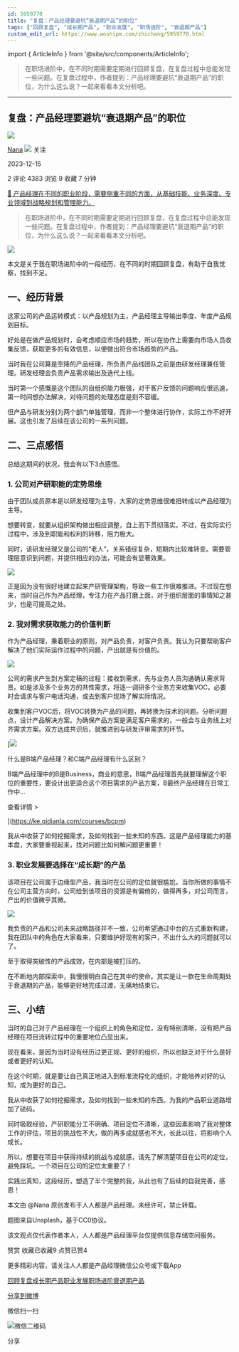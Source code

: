 ```yaml
---
id: 5959770
title: "复盘：产品经理要避坑“衰退期产品”的职位"
tags: ["回顾复盘", "成长期产品", "职业发展", "职场进阶", "衰退期产品"]
custom_edit_url: https://www.woshipm.com/zhichang/5959770.html
---
```

import { ArticleInfo } from '@site/src/components/ArticleInfo';

<ArticleInfo
    author="Nana"
    authorLink="https://www.woshipm.com/u/856418"
    published="2023-12-15"
    views={4383}
    comments={2}
    collects={9}
/>

> 在职场进阶中，在不同时期需要定期进行回顾复盘，在复盘过程中总能发现一些问题。在复盘过程中，作者提到：产品经理要避坑“衰退期产品”的职位，为什么这么说？一起来看看本文分析吧。

---

## 复盘：产品经理要避坑“衰退期产品”的职位

[![](https://static.woshipm.com/view/woshipm_api_def_20230131220106_9331.jpeg?imageView2/1/w/72/h/72/q/100)](https://www.woshipm.com/u/856418)

[Nana](https://www.woshipm.com/u/856418) ![](https://static.woshipm.com/tag/1121_1@2x.png) 关注

2023-12-15

2 评论 4383 浏览 9 收藏 7 分钟

[🔗 产品经理在不同的职业阶段，需要侧重不同的方面，从基础技能、业务深度、专业领域到战略规划和管理能力。](https://ke.qidianla.com/courses/90pm)

> 在职场进阶中，在不同时期需要定期进行回顾复盘，在复盘过程中总能发现一些问题。在复盘过程中，作者提到：产品经理要避坑“衰退期产品”的职位，为什么这么说？一起来看看本文分析吧。

![](https://image.woshipm.com/2023/04/14/8815fb8c-da8d-11ed-8c17-00163e0b5ff3.jpg)

本文是关于我在职场进阶中的一段经历，在不同的时期回顾复盘，有助于自我觉察，找到不足。

## 一、经历背景

这家公司的产品运转模式：以产品规划为主，产品经理主导输出季度、年度产品规划目标。

好处是在做产品规划时，会考虑顺应市场的趋势，所以在协作上需要向市场人员收集反馈，获取更多的有效信息，以便做出符合市场趋势的产品。

当时我在公司算是空降的产品经理，所负责产品线团队之前是由研发经理兼任管理。研发经理会负责产品需求输出及迭代上线。

当时第一个感慨是这个团队的自组织能力极强，对于客户反馈的问题响应很迅速，第一时间想办法解决，对待问题的处理态度是刻不容缓。

但产品与研发分别为两个部门单独管理，而非一个整体进行协作，实际工作不好开展。这也引发了后续在该公司的一系列问题。

## 二、三点感悟

总结这期间的状况，我会有以下3点感悟。

### 1\. 公司对产研职能的定势思维

由于团队成员原本是以研发经理为主导，大家的定势思维很难扭转成以产品经理为主导。

想要转变，就要从组织架构做出相应调整，自上而下贯彻落实。不过，在实际实行过程中，涉及到职能和权利的转移，阻力极大。

同时，该研发经理又是公司的“老人”，关系错综复杂，短期内比较难转变。需要管理层意识到问题，并提供相应的办法，可能会有显著效果。

![](https://image.woshipm.com/wp-files/2023/12/c3J7DhnQZcOvcNhQwfCf.png)

正是因为没有很好地建立起来产研管理架构，导致一些工作很难推进。不过现在想来，当时自己作为产品经理，专注力在产品打磨上面，对于组织层面的事情知之甚少，也是可提高之处。

### 2\. 我对需求获取能力的价值判断

作为产品经理，秉着职业的原则，对产品负责，对客户负责。我认为只要帮助客户解决了他们实际运作过程中的问题，产出就是有价值的。

![](https://image.woshipm.com/wp-files/2023/12/4pG1b4YUtuzb9E0U23pW.png)

公司的需求产生到方案定稿的过程：接收到需求，先与业务人员沟通确认需求背景。如是涉及多个业务方的共性需求，将逐一调研多个业务方来收集VOC，必要时会请求与客户电话沟通，或去到客户现场了解实际情况。

收集到客户VOC后，将VOC转换为产品的问题，再转换为技术的问题。分析问题点，设计产品解决方案。为确保产品方案是满足客户需求的，一般会与业务线上对齐需求方案。双方达成共识后，就推进到与研发评审需求的环节。

[![](https://image.woshipm.com/2023/07/27/6f50fd24-2c7f-11ee-875d-00163e0b5ff3.png)

什么是B端产品经理？和C端产品经理有什么区别？

B端产品经理中的B是Business，商业的意思，B端产品经理首先就要理解这个职位的重要性，要设计出更适合这个项目需求的产品方案，B最终产品经理在日常工作中...

查看详情 >

](https://ke.qidianla.com/courses/bcpm)

我从中收获了如何挖掘需求，及如何找到一些未知的东西。这是产品经理能力的基本盘，大家要重视起来，找对问题比如何解问题更重要！

### 3\. 职业发展要选择在“成长期”的产品

该项目在公司属于边缘型产品，我当时在公司的定位就很尴尬。当你所做的事情不在公司主营方向时，公司给到该项目的资源是有偏倚的，做得再多，对公司而言，产出的价值微乎其微。

![](https://image.woshipm.com/wp-files/2023/12/67sUoxstUU3i8m8ooupW.png)

我负责的产品和公司未来战略路径并不一致，公司希望通过中台的方式重新构建，我在团队中的角色在大家看来，只要维护好现有的客户，不出什么大的问题就可以了。

至于取得突破性的产品成效，在内部是被打压的。

在不断地内部探索中，我慢慢明白自己在其中的使命。其实是让一款在生命周期处于衰退期的产品，能够更好地完成过渡，无痛地结束它。

## 三、小结

当时的自己对于产品经理在一个组织上的角色和定位，没有特别清晰，没有把产品经理在项目流转过程中的重要地位凸显出来。

现在看来，是因为当时没有经历过更正规、更好的组织，所以也缺乏对于什么是好或者更好的认知。

在这个时期，就是要让自己真正地进入到标准流程化的组织，才能培养对好的认知，成为更好的自己。

我从中收获了如何挖掘需求，及如何找到一些未知的东西。为我的产品职业道路增加了砝码。

同时吸取经验，产研职能分工不明确、项目定位不清晰，这些因素影响了我对整体工作的评估，项目的挑战性不大，做的再多成就感也不大，长此以往，将影响个人成长。

所以，想要在项目中获得持续的挑战与成就感，请先了解清楚项目在公司的定位，避免踩坑。一个项目在公司的定位太重要了！

实践出真知，这段经历，塑造了半个完整的我，从此也有了后续的自我完善，感恩！

本文由 @Nana 原创发布于人人都是产品经理。未经许可，禁止转载。

题图来自Unsplash，基于CC0协议。

该文观点仅代表作者本人，人人都是产品经理平台仅提供信息存储空间服务。

赞赏 收藏已收藏9 点赞已赞4

更多精彩内容，请关注人人都是产品经理微信公众号或下载App

[回顾复盘](https://www.woshipm.com/tag/%e5%9b%9e%e9%a1%be%e5%a4%8d%e7%9b%98)[成长期产品](https://www.woshipm.com/tag/%e6%88%90%e9%95%bf%e6%9c%9f%e4%ba%a7%e5%93%81)[职业发展](https://www.woshipm.com/tag/%e8%81%8c%e4%b8%9a%e5%8f%91%e5%b1%95)[职场进阶](https://www.woshipm.com/tag/%e8%81%8c%e5%9c%ba%e8%bf%9b%e9%98%b6)[衰退期产品](https://www.woshipm.com/tag/%e8%a1%b0%e9%80%80%e6%9c%9f%e4%ba%a7%e5%93%81)

[分享到微博](https://service.weibo.com/share/share.php?appkey=2775287854&title=复盘：产品经理要避坑“衰退期产品”的职位&url=https://www.woshipm.com/zhichang/5959770.html&pic=https://image.woshipm.com/2023/04/14/8815fb8c-da8d-11ed-8c17-00163e0b5ff3.jpg)

微信扫一扫

![微信二维码](https://api.pwmqr.com/qrcode/create/?url=https://www.woshipm.com/zhichang/5959770.html)

分享